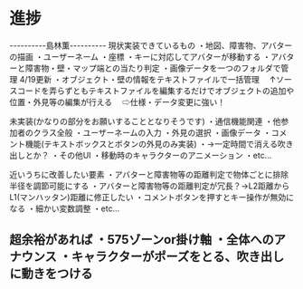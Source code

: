 # 進捗

----------島林薫----------
現状実装できているもの
・地図、障害物、アバターの描画
・ユーザーネーム
・座標
・キーに対応してアバターが移動する
・アバターと障害物・壁・マップ端との当たり判定
・画像データを一つのフォルダで管理
4/19更新
・オブジェクト・壁の情報をテキストファイルで一括管理
　↑ソースコードを弄らずともテキストファイルを編集するだけでオブジェクトの追加や位置・外見等の編集が行える
　⇨仕様・データ変更に強い！

未実装(かなりの部分をお願いすることとなりそうです)
・通信機能関連
・他参加者のクラス全般
・ユーザーネームの入力
・外見の選択
・画像データ
・コメント機能(テキストボックスとボタンの外見のみ実装)
・→一定時間で消える吹き出しとか？
・その他UI
・移動時のキャラクターのアニメーション
・etc...

近いうちに改善したい要素
・アバターと障害物等の距離判定で物体ごとに排除半径を調節可能にする
・アバターと障害物等の距離判定が冗長？→L2距離からL1(マンハッタン)距離に修正したい
・コメントボタンを押すとキー操作が無効になる
・細かい変数調整
・etc...

超余裕があれば
・575ゾーンor掛け軸
・全体へのアナウンス
・キャラクターがポーズをとる、吹き出しに動きをつける
--------------------------